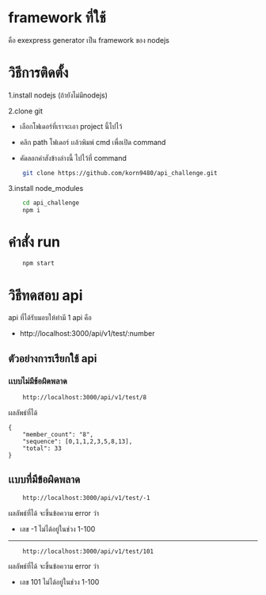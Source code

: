 # framework ที่ใช้
คือ exexpress generator เป็น framework ของ nodejs
# วิธีการติดตั้ง
1.install nodejs (ถ้ายังไม่มีnodejs)

2.clone git 
    
* เลือกโฟเดอร์ที่เราจะเอา project นี้ไปไว้
    
* คลิก path โฟเดอร์ เเล้วพิมพ์ cmd เพื่อเปิด command
* คัดลอกคำสังข้างล่างนี้ ไปไว้ที่ command

```sh
    git clone https://github.com/korn9480/api_challenge.git
```
3.install node_modules

```sh
    cd api_challenge
    npm i
```
# คำสั่ง run
```sh
    npm start
```
# วิธีทดสอบ api 
api ที่ได้รับมอบให้ทำมี 1 api คือ

* http://localhost:3000/api/v1/test/:number

## ตัวอย่างการเรียกใช้ api
### เเบบไม่มีข้อผิดพลาด
```sh
    http://localhost:3000/api/v1/test/8
```
ผลลัพธ์ที่ได้
```
{
    "member_count": "8",
    "sequence": [0,1,1,2,3,5,8,13],
    "total": 33
}
```

## เเบบที่มีข้อผิดพลาด
```sh
    http://localhost:3000/api/v1/test/-1
```
ผลลัพธ์ที่ได้ จะขึ้นข้อความ error ว่า
* เลข -1 ไม่ได้อยู่ในช่วง 1-100

___________________________________
```sh
    http://localhost:3000/api/v1/test/101
```
ผลลัพธ์ที่ได้ จะขึ้นข้อความ error ว่า
* เลข 101 ไม่ได้อยู่ในช่วง 1-100